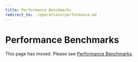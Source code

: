 ```yaml
---
title: Performance Benchmarks
redirect_to: ./operations/performance.md
---
```


# Performance Benchmarks

This page has moved. Please see [Performance Benchmarks](./operations/performance.md).
